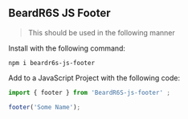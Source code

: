## BeardR6S JS Footer

>This should be used in the following manner

Install with the following command:

```
npm i beardr6s-js-footer
```

Add to a JavaScript Project with the following code:

```javascript
import { footer } from 'BeardR6S-js-footer' ; 

footer('Some Name');
```